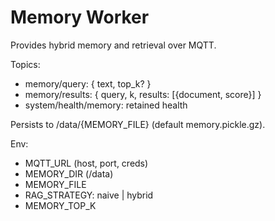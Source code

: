 # Memory Worker

Provides hybrid memory and retrieval over MQTT.

Topics:
- memory/query: { text, top_k? }
- memory/results: { query, k, results: [{document, score}] }
- system/health/memory: retained health

Persists to /data/{MEMORY_FILE} (default memory.pickle.gz).

Env:
- MQTT_URL (host, port, creds)
- MEMORY_DIR (/data)
- MEMORY_FILE
- RAG_STRATEGY: naive | hybrid
- MEMORY_TOP_K
